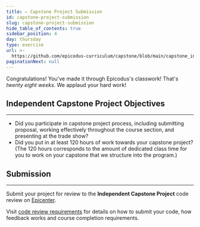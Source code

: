 ```yaml
---
title: ✏️ Capstone Project Submission
id: capstone-project-submission
slug: capstone-project-submission
hide_table_of_contents: true
sidebar_position: 4
day: thursday
type: exercise
url: >-
  https://github.com/epicodus-curriculum/capstone/blob/main/capstone_independent_project_submission.md
paginationNext: null
---
```


Congratulations! You've made it through Epicodus's classwork! That's _twenty eight weeks_. We applaud your hard work!

## Independent Capstone Project Objectives
---

* Did you participate in capstone project process, including submitting proposal, working effectively throughout the course section, and presenting at the trade show?
* Did you put in at least 120 hours of work towards your capstone project? (The 120 hours corresponds to the amount of dedicated class time for you to work on your capstone that we structure into the program.)

## Submission
---

Submit your project for review to the **Independent Capstone Project** code review on [Epicenter](https://epicenter.epicodus.com/).

Visit [code review requirements](/pre-work/getting-started-at-epicodus/independent-projects-and-code-reviews) for details on how to submit your code, how feedback works and course completion requirements.